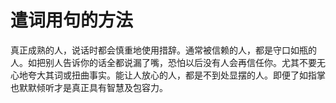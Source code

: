# 遣词用句的方法

真正成熟的人，说话时都会慎重地使用措辞。通常被信赖的人，都是守口如瓶的人。如把别人告诉你的话全都说漏了嘴，恐怕以后没有人会再信任你。尤其不要无心地夸大其词或扭曲事实。能让人放心的人，都是不到处显摆的人。即便了如指掌也默默倾听才是真正具有智慧及包容力。
